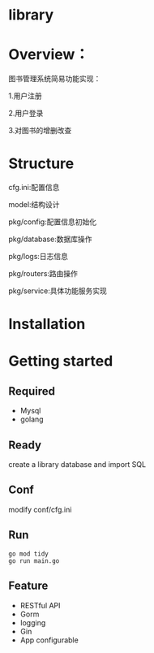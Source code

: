 # library

# Overview：
图书管理系统简易功能实现：

1.用户注册

2.用户登录

3.对图书的增删改查


# Structure

cfg.ini:配置信息

model:结构设计

pkg/config:配置信息初始化

pkg/database:数据库操作

pkg/logs:日志信息

pkg/routers:路由操作

pkg/service:具体功能服务实现

# Installation


# Getting started

## Required

- Mysql
- golang

## Ready

create a library database and import SQL

## Conf

modify conf/cfg.ini


## Run



```
go mod tidy
go run main.go
 ```

## Feature

- RESTful API
- Gorm
- logging
- Gin
- App configurable